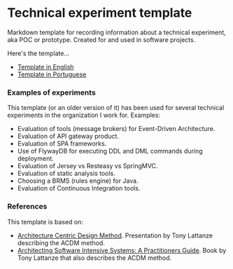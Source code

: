 # Technical experiment template

Markdown template for recording information about a technical experiment, aka POC or prototype. Created for and used in
software projects. 

Here's the template...
 - [Template in English](technical-experiment-template.md)
 - [Template in Portuguese](technical-experiment-template_pt-BR.md)

### Examples of experiments

This template (or an older version of it) has been used for several technical experiments in the organization I work for. Examples: 
 - Evaluation of tools (message brokers) for Event-Driven Architecture. 
 - Evaluation of API gateway product.
 - Evaluation of SPA frameworks. 
 - Use of FlywayDB for executing DDL and DML commands during deployment.
 - Evaluation of Jersey vs Resteasy vs SpringMVC.
 - Evaluation of static analysis tools.
 - Choosing a BRMS (rules engine) for Java.
 - Evaluation of Continuous Integration tools.


### References
This template is based on: 
 - [Architecture Centric Design Method](https://resources.sei.cmu.edu/asset_files/Presentation/2006_017_001_24360.pdf). Presentation by Tony Lattanze describing the ACDM method.
 - [Architecting Software Intensive Systems: A Practitioners Guide](https://www.amazon.com/Architecting-Software-Intensive-Systems-Practitioners/dp/1420045695). Book by Tony Lattanze that also describes the ACDM method. 
 
